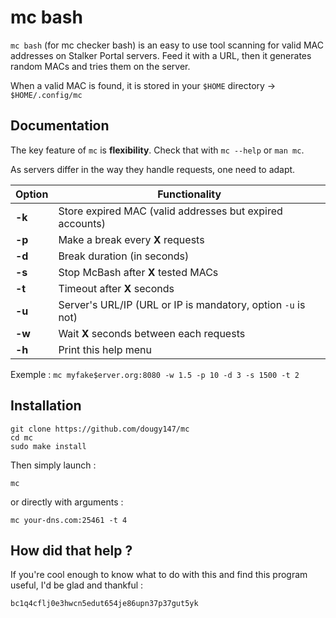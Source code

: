 # mc bash

`mc bash` (for mc checker bash) is an easy to use tool scanning for valid MAC addresses on Stalker Portal servers.
Feed it with a URL, then it generates random MACs and tries them on the server.

When a valid MAC is found, it is stored in your `$HOME` directory -> `$HOME/.config/mc`


## Documentation

The key feature of `mc` is **flexibility**. Check that with `mc --help` or `man mc`.

As servers differ in the way they handle requests, one need to adapt.

| Option | Functionality                                                |
|--------|--------------------------------------------------------------|
| **-k** | Store expired MAC (valid addresses but expired accounts)    |
| **-p** | Make a break every **X** requests                            |
| **-d** | Break duration (in seconds)                                  |
| **-s** | Stop McBash after **X** tested MACs                          |
| **-t** | Timeout after **X** seconds                                  |
| **-u** | Server's URL/IP (URL or IP is mandatory, option `-u` is not) |
| **-w** | Wait **X** seconds between each requests                     |
| **-h** | Print this help menu                                        |

Exemple : `mc myfake$erver.org:8080 -w 1.5 -p 10 -d 3 -s 1500 -t 2`

## Installation

```
git clone https://github.com/dougy147/mc
cd mc
sudo make install
```
Then simply launch :
```
mc
```
or directly with arguments :
```
mc your-dns.com:25461 -t 4
```


## How did that help ?

If you're cool enough to know what to do with this and find this program useful, I'd be glad and thankful :

`bc1q4cflj0e3hwcn5edut654je86upn37p37gut5yk`
